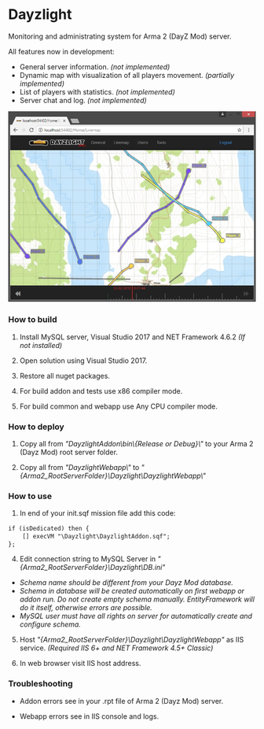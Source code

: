 # Dayzlight

Monitoring and administrating system for Arma 2 (DayZ Mod) server.

All features now in development:
- General server information. *(not implemented)*
- Dynamic map with visualization of all players movement. *(partially implemented)*
- List of players with statistics. *(not implemented)*
- Server chat and log. *(not implemented)*
	
![Dayzlight webapp workspace](/README_IMG.jpg)
	

### How to build

1. Install MySQL server, Visual Studio 2017 and NET Framework 4.6.2 *(If not installed)*

2. Open solution using Visual Studio 2017.

3. Restore all nuget packages.

4. For build addon and tests use x86 compiler mode.

5. For build common and webapp use Any CPU compiler mode. 


### How to deploy

1. Copy all from *"DayzlightAddon\bin\\{Release or Debug}\\"* to your Arma 2 (Dayz Mod) root server folder.

2. Copy all from *"DayzlightWebapp\\"* to *"{Arma2_RootServerFolder}\Dayzlight\DayzlightWebapp\\"*


### How to use

1. In end of your init.sqf mission file add this code:
```
if (isDedicated) then { 
    [] execVM "\Dayzlight\DayzlightAddon.sqf"; 
};
```

4. Edit connection string to MySQL Server in *"{Arma2_RootServerFolder}\Dayzlight\DB.ini"*
- *Schema name should be different from your Dayz Mod database.*
- *Schema in database will be created automatically on first webapp or addon run. Do not create empty schema manually. EntityFramework will do it itself, otherwise errors are possible.*
- *MySQL user must have all rights on server for automatically create and configure schema.*

5. Host *"{Arma2_RootServerFolder}\Dayzlight\DayzlightWebapp"* as IIS service. *(Required IIS 6+ and NET Framework 4.5+ Classic)*

6. In web browser visit IIS host address.


### Troubleshooting

- Addon errors see in your .rpt file of Arma 2 (Dayz Mod) server.

- Webapp errors see in IIS console and logs.